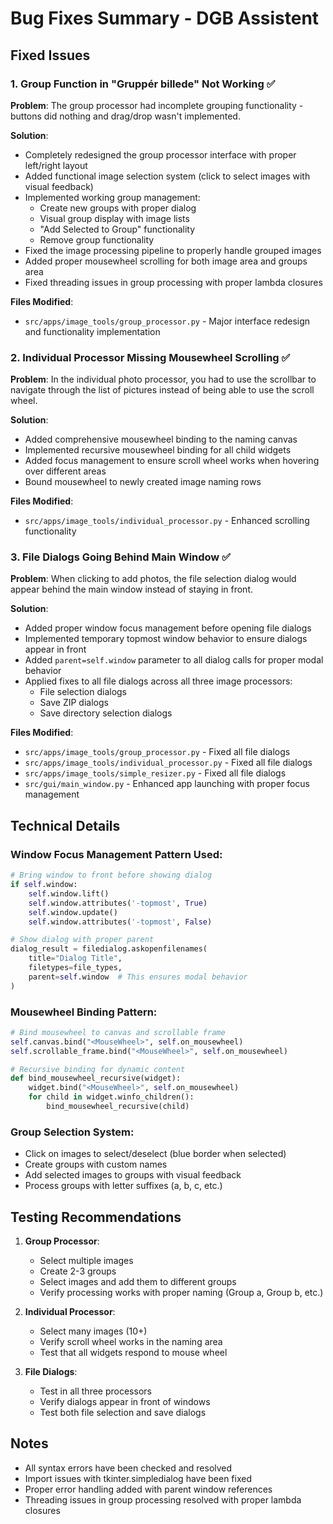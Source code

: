 # Bug Fixes Summary - DGB Assistent

## Fixed Issues

### 1. Group Function in "Gruppér billede" Not Working ✅

**Problem**: The group processor had incomplete grouping functionality - buttons did nothing and drag/drop wasn't implemented.

**Solution**:
- Completely redesigned the group processor interface with proper left/right layout
- Added functional image selection system (click to select images with visual feedback)
- Implemented working group management:
  - Create new groups with proper dialog
  - Visual group display with image lists
  - "Add Selected to Group" functionality
  - Remove group functionality
- Fixed the image processing pipeline to properly handle grouped images
- Added proper mousewheel scrolling for both image area and groups area
- Fixed threading issues in group processing with proper lambda closures

**Files Modified**:
- `src/apps/image_tools/group_processor.py` - Major interface redesign and functionality implementation

### 2. Individual Processor Missing Mousewheel Scrolling ✅

**Problem**: In the individual photo processor, you had to use the scrollbar to navigate through the list of pictures instead of being able to use the scroll wheel.

**Solution**:
- Added comprehensive mousewheel binding to the naming canvas
- Implemented recursive mousewheel binding for all child widgets
- Added focus management to ensure scroll wheel works when hovering over different areas
- Bound mousewheel to newly created image naming rows

**Files Modified**:
- `src/apps/image_tools/individual_processor.py` - Enhanced scrolling functionality

### 3. File Dialogs Going Behind Main Window ✅

**Problem**: When clicking to add photos, the file selection dialog would appear behind the main window instead of staying in front.

**Solution**:
- Added proper window focus management before opening file dialogs
- Implemented temporary topmost window behavior to ensure dialogs appear in front
- Added `parent=self.window` parameter to all dialog calls for proper modal behavior
- Applied fixes to all file dialogs across all three image processors:
  - File selection dialogs
  - Save ZIP dialogs  
  - Save directory selection dialogs

**Files Modified**:
- `src/apps/image_tools/group_processor.py` - Fixed all file dialogs
- `src/apps/image_tools/individual_processor.py` - Fixed all file dialogs
- `src/apps/image_tools/simple_resizer.py` - Fixed all file dialogs
- `src/gui/main_window.py` - Enhanced app launching with proper focus management

## Technical Details

### Window Focus Management Pattern Used:
```python
# Bring window to front before showing dialog
if self.window:
    self.window.lift()
    self.window.attributes('-topmost', True)
    self.window.update()
    self.window.attributes('-topmost', False)

# Show dialog with proper parent
dialog_result = filedialog.askopenfilenames(
    title="Dialog Title",
    filetypes=file_types,
    parent=self.window  # This ensures modal behavior
)
```

### Mousewheel Binding Pattern:
```python
# Bind mousewheel to canvas and scrollable frame
self.canvas.bind("<MouseWheel>", self.on_mousewheel)
self.scrollable_frame.bind("<MouseWheel>", self.on_mousewheel)

# Recursive binding for dynamic content
def bind_mousewheel_recursive(widget):
    widget.bind("<MouseWheel>", self.on_mousewheel)
    for child in widget.winfo_children():
        bind_mousewheel_recursive(child)
```

### Group Selection System:
- Click on images to select/deselect (blue border when selected)
- Create groups with custom names
- Add selected images to groups with visual feedback
- Process groups with letter suffixes (a, b, c, etc.)

## Testing Recommendations

1. **Group Processor**: 
   - Select multiple images
   - Create 2-3 groups
   - Select images and add them to different groups
   - Verify processing works with proper naming (Group a, Group b, etc.)

2. **Individual Processor**:
   - Select many images (10+)
   - Verify scroll wheel works in the naming area
   - Test that all widgets respond to mouse wheel

3. **File Dialogs**:
   - Test in all three processors
   - Verify dialogs appear in front of windows
   - Test both file selection and save dialogs

## Notes

- All syntax errors have been checked and resolved
- Import issues with tkinter.simpledialog have been fixed
- Proper error handling added with parent window references
- Threading issues in group processing resolved with proper lambda closures